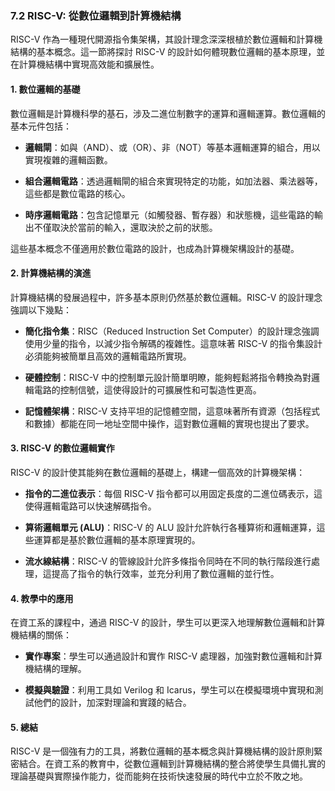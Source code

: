 ### 7.2 RISC-V: 從數位邏輯到計算機結構

RISC-V 作為一種現代開源指令集架構，其設計理念深深根植於數位邏輯和計算機結構的基本概念。這一節將探討 RISC-V 的設計如何體現數位邏輯的基本原理，並在計算機結構中實現高效能和擴展性。

#### 1. 數位邏輯的基礎

數位邏輯是計算機科學的基石，涉及二進位制數字的運算和邏輯運算。數位邏輯的基本元件包括：

- **邏輯閘**：如與（AND）、或（OR）、非（NOT）等基本邏輯運算的組合，用以實現複雜的邏輯函數。

- **組合邏輯電路**：透過邏輯閘的組合來實現特定的功能，如加法器、乘法器等，這些都是數位電路的核心。

- **時序邏輯電路**：包含記憶單元（如觸發器、暫存器）和狀態機，這些電路的輸出不僅取決於當前的輸入，還取決於之前的狀態。

這些基本概念不僅適用於數位電路的設計，也成為計算機架構設計的基礎。

#### 2. 計算機結構的演進

計算機結構的發展過程中，許多基本原則仍然基於數位邏輯。RISC-V 的設計理念強調以下幾點：

- **簡化指令集**：RISC（Reduced Instruction Set Computer）的設計理念強調使用少量的指令，以減少指令解碼的複雜性。這意味著 RISC-V 的指令集設計必須能夠被簡單且高效的邏輯電路所實現。

- **硬體控制**：RISC-V 中的控制單元設計簡單明瞭，能夠輕鬆將指令轉換為對邏輯電路的控制信號，這使得設計的可擴展性和可製造性更高。

- **記憶體架構**：RISC-V 支持平坦的記憶體空間，這意味著所有資源（包括程式和數據）都能在同一地址空間中操作，這對數位邏輯的實現也提出了要求。

#### 3. RISC-V 的數位邏輯實作

RISC-V 的設計使其能夠在數位邏輯的基礎上，構建一個高效的計算機架構：

- **指令的二進位表示**：每個 RISC-V 指令都可以用固定長度的二進位碼表示，這使得邏輯電路可以快速解碼指令。

- **算術邏輯單元 (ALU)**：RISC-V 的 ALU 設計允許執行各種算術和邏輯運算，這些運算都是基於數位邏輯的基本原理實現的。

- **流水線結構**：RISC-V 的管線設計允許多條指令同時在不同的執行階段進行處理，這提高了指令的執行效率，並充分利用了數位邏輯的並行性。

#### 4. 教學中的應用

在資工系的課程中，通過 RISC-V 的設計，學生可以更深入地理解數位邏輯和計算機結構的關係：

- **實作專案**：學生可以通過設計和實作 RISC-V 處理器，加強對數位邏輯和計算機結構的理解。

- **模擬與驗證**：利用工具如 Verilog 和 Icarus，學生可以在模擬環境中實現和測試他們的設計，加深對理論和實踐的結合。

#### 5. 總結

RISC-V 是一個強有力的工具，將數位邏輯的基本概念與計算機結構的設計原則緊密結合。在資工系的教育中，從數位邏輯到計算機結構的整合將使學生具備扎實的理論基礎與實際操作能力，從而能夠在技術快速發展的時代中立於不敗之地。